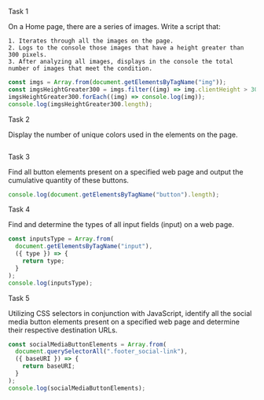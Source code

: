 Task 1

On a Home page, there are a series of images. Write a script that:

    1. Iterates through all the images on the page.
    2. Logs to the console those images that have a height greater than 300 pixels.
    3. After analyzing all images, displays in the console the total number of images that meet the condition.

```javascript
const imgs = Array.from(document.getElementsByTagName("img"));
const imgsHeightGreater300 = imgs.filter((img) => img.clientHeight > 300);
imgsHeightGreater300.forEach((img) => console.log(img));
console.log(imgsHeightGreater300.length);
```

Task 2

Display the number of unique colors used in the elements on the page.

```javascript

```

Task 3

Find all button elements present on a specified web page and output the cumulative quantity of these buttons.

```javascript
console.log(document.getElementsByTagName("button").length);
```

Task 4

Find and determine the types of all input fields (input) on a web page.

```javascript
const inputsType = Array.from(
  document.getElementsByTagName("input"),
  ({ type }) => {
    return type;
  }
);
console.log(inputsType);
```

Task 5

Utilizing CSS selectors in conjunction with JavaScript, identify all the social media button elements present on a specified web page and determine their respective destination URLs.

```javascript
const socialMediaButtonElements = Array.from(
  document.querySelectorAll(".footer_social-link"),
  ({ baseURI }) => {
    return baseURI;
  }
);
console.log(socialMediaButtonElements);
```
